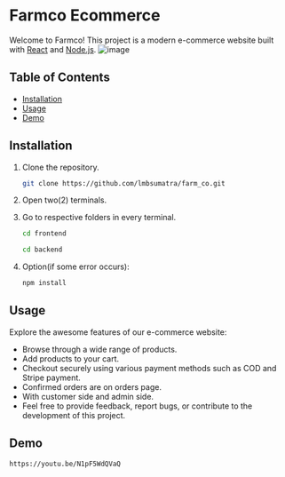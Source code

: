 # Farmco Ecommerce

Welcome to Farmco! This project is a modern e-commerce website built with [React](https://reactjs.org/) and [Node.js](https://nodejs.org/).
![image](https://github.com/lmbsumatra/farm_co/assets/122442812/1ff61b29-4de8-4124-999c-fa4292064699)


## Table of Contents

- [Installation](#installation)
- [Usage](#usage)
- [Demo](#demo)

## Installation

1. Clone the repository.

   ```bash
   git clone https://github.com/lmbsumatra/farm_co.git
2. Open two(2) terminals.
3. Go to respective folders in every terminal.
   ```bash
   cd frontend
   ```
   ```bash
   cd backend
4. Option(if some error occurs):
   ```bash
   npm install
   

## Usage
Explore the awesome features of our e-commerce website:

 - Browse through a wide range of products.
 - Add products to your cart.
 - Checkout securely using various payment methods such as COD and Stripe payment.
 - Confirmed orders are on orders page.
 - With customer side and admin side.
 - Feel free to provide feedback, report bugs, or contribute to the development of this project.

## Demo
```bash
https://youtu.be/N1pF5WdQVaQ
